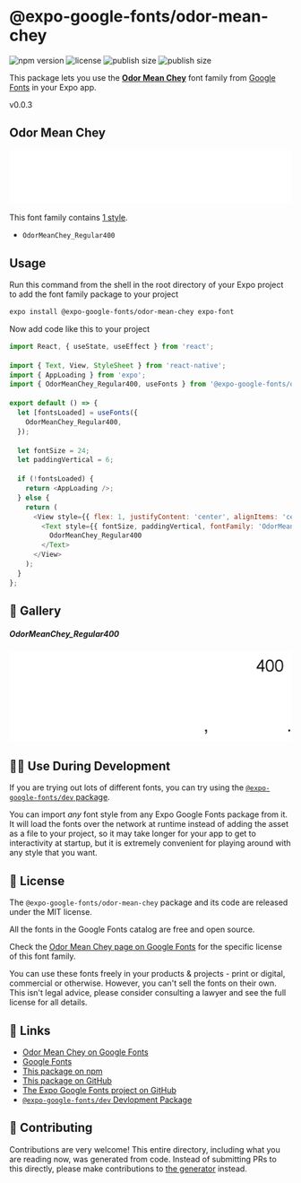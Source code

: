 # @expo-google-fonts/odor-mean-chey

![npm version](https://flat.badgen.net/npm/v/@expo-google-fonts/odor-mean-chey)
![license](https://flat.badgen.net/github/license/expo/google-fonts)
![publish size](https://flat.badgen.net/packagephobia/install/@expo-google-fonts/odor-mean-chey)
![publish size](https://flat.badgen.net/packagephobia/publish/@expo-google-fonts/odor-mean-chey)

This package lets you use the [**Odor Mean Chey**](https://fonts.google.com/specimen/Odor+Mean+Chey) font family from [Google Fonts](https://fonts.google.com/) in your Expo app.

v0.0.3

## Odor Mean Chey

![Odor Mean Chey](./font-family.png)

This font family contains [1 style](#-gallery).

- `OdorMeanChey_Regular400`

## Usage

Run this command from the shell in the root directory of your Expo project to add the font family package to your project
```sh
expo install @expo-google-fonts/odor-mean-chey expo-font
```

Now add code like this to your project
```js
import React, { useState, useEffect } from 'react';

import { Text, View, StyleSheet } from 'react-native';
import { AppLoading } from 'expo';
import { OdorMeanChey_Regular400, useFonts } from '@expo-google-fonts/odor-mean-chey';

export default () => {
  let [fontsLoaded] = useFonts({
    OdorMeanChey_Regular400,
  });

  let fontSize = 24;
  let paddingVertical = 6;

  if (!fontsLoaded) {
    return <AppLoading />;
  } else {
    return (
      <View style={{ flex: 1, justifyContent: 'center', alignItems: 'center' }}>
        <Text style={{ fontSize, paddingVertical, fontFamily: 'OdorMeanChey_Regular400' }}>
          OdorMeanChey_Regular400
        </Text>
      </View>
    );
  }
};

```

## 🔡 Gallery

##### OdorMeanChey_Regular400
![OdorMeanChey_Regular400](./50cfa9e8e065a77d82613a14408be3f61743af92c0b938b32e0fba703c21f027.ttf.png)


## 👩‍💻 Use During Development

If you are trying out lots of different fonts, you can try using the [`@expo-google-fonts/dev` package](https://github.com/expo/google-fonts/tree/master/font-packages/dev#readme).

You can import *any* font style from any Expo Google Fonts package from it. It will load the fonts
over the network at runtime instead of adding the asset as a file to your project, so it may take longer
for your app to get to interactivity at startup, but it is extremely convenient
for playing around with any style that you want.

## 📖 License

The `@expo-google-fonts/odor-mean-chey` package and its code are released under the MIT license.

All the fonts in the Google Fonts catalog are free and open source.

Check the [Odor Mean Chey page on Google Fonts](https://fonts.google.com/specimen/Odor+Mean+Chey) for the specific license of this font family.

You can use these fonts freely in your products & projects - print or digital, commercial or otherwise. However, you can't sell the fonts on their own. This isn't legal advice, please consider consulting a lawyer and see the full license for all details.

## 🔗 Links

- [Odor Mean Chey on Google Fonts](https://fonts.google.com/specimen/Odor+Mean+Chey)
- [Google Fonts](https://fonts.google.com/)
- [This package on npm](https://www.npmjs.com/package/@expo-google-fonts/odor-mean-chey)
- [This package on GitHub](https://github.com/expo/google-fonts/tree/master/font-packages/odor-mean-chey)
- [The Expo Google Fonts project on GitHub](https://github.com/expo/google-fonts)
- [`@expo-google-fonts/dev` Devlopment Package](https://github.com/expo/google-fonts/tree/master/font-packages/dev)


## 🤝 Contributing

Contributions are very welcome! This entire directory, including what you are reading now, was generated from code. Instead of submitting PRs to this directly, please make contributions to [the generator](https://github.com/expo/google-fonts/tree/master/packages/generator) instead.
